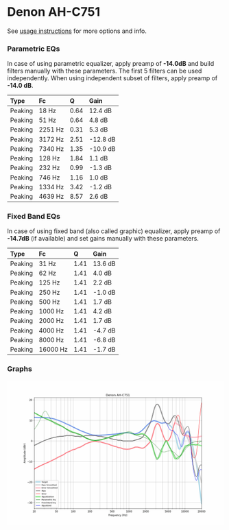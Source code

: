 # Denon AH-C751
See [usage instructions](https://github.com/jaakkopasanen/AutoEq#usage) for more options and info.

### Parametric EQs
In case of using parametric equalizer, apply preamp of **-14.0dB** and build filters manually
with these parameters. The first 5 filters can be used independently.
When using independent subset of filters, apply preamp of **-14.0 dB**.

| Type    | Fc      |    Q | Gain     |
|:--------|:--------|:-----|:---------|
| Peaking | 18 Hz   | 0.64 | 12.4 dB  |
| Peaking | 51 Hz   | 0.64 | 4.8 dB   |
| Peaking | 2251 Hz | 0.31 | 5.3 dB   |
| Peaking | 3172 Hz | 2.51 | -12.8 dB |
| Peaking | 7340 Hz | 1.35 | -10.9 dB |
| Peaking | 128 Hz  | 1.84 | 1.1 dB   |
| Peaking | 232 Hz  | 0.99 | -1.3 dB  |
| Peaking | 746 Hz  | 1.16 | 1.0 dB   |
| Peaking | 1334 Hz | 3.42 | -1.2 dB  |
| Peaking | 4639 Hz | 8.57 | 2.6 dB   |

### Fixed Band EQs
In case of using fixed band (also called graphic) equalizer, apply preamp of **-14.7dB**
(if available) and set gains manually with these parameters.

| Type    | Fc       |    Q | Gain    |
|:--------|:---------|:-----|:--------|
| Peaking | 31 Hz    | 1.41 | 13.6 dB |
| Peaking | 62 Hz    | 1.41 | 4.0 dB  |
| Peaking | 125 Hz   | 1.41 | 2.2 dB  |
| Peaking | 250 Hz   | 1.41 | -1.0 dB |
| Peaking | 500 Hz   | 1.41 | 1.7 dB  |
| Peaking | 1000 Hz  | 1.41 | 4.2 dB  |
| Peaking | 2000 Hz  | 1.41 | 1.7 dB  |
| Peaking | 4000 Hz  | 1.41 | -4.7 dB |
| Peaking | 8000 Hz  | 1.41 | -6.8 dB |
| Peaking | 16000 Hz | 1.41 | -1.7 dB |

### Graphs
![](./Denon%20AH-C751.png)